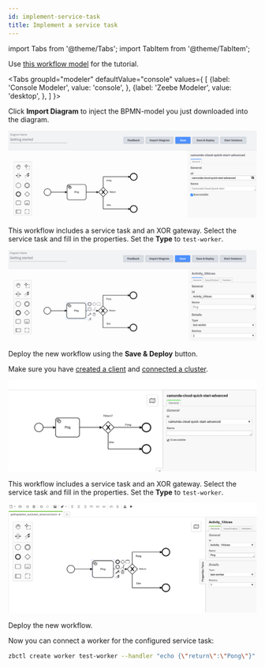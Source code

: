 ```yaml
---
id: implement-service-task
title: Implement a service task
---
```


import Tabs from '@theme/Tabs';
import TabItem from '@theme/TabItem';

Use [this workflow model](./bpmn/gettingstarted_quickstart_advanced.bpmn) for the tutorial.

<Tabs groupId="modeler" defaultValue="console" values={
[
{label: 'Console Modeler', value: 'console', },
{label: 'Zeebe Modeler', value: 'desktop', },
]
}>

<TabItem value='console'>

Click **Import Diagram** to inject the BPMN-model you just downloaded into the diagram.

![processId-cloud](./img/cloud-modeler-advanced-process-id.png)

This workflow includes a service task and an XOR gateway. Select the service task and fill in the properties. Set the **Type** to `test-worker`.

![workflow-cloud](./img/cloud-modeler-advanced.png)

Deploy the new workflow using the **Save & Deploy** button.

Make sure you have [created a client](./setup-client-connection-credentials.md) and [connected a cluster](connect-to-your-cluster.md).

</TabItem>

<TabItem value='desktop'>

![processId](./img/zeebe-modeler-advanced-process-id.png)

This workflow includes a service task and an XOR gateway. Select the service task and fill in the properties. Set the **Type** to `test-worker`.

![workflow](./img/zeebe-modeler-advanced.png)

Deploy the new workflow.

</TabItem>
</Tabs>

Now you can connect a worker for the configured service task:

```bash
zbctl create worker test-worker --handler "echo {\"return\":\"Pong\"}"
```
